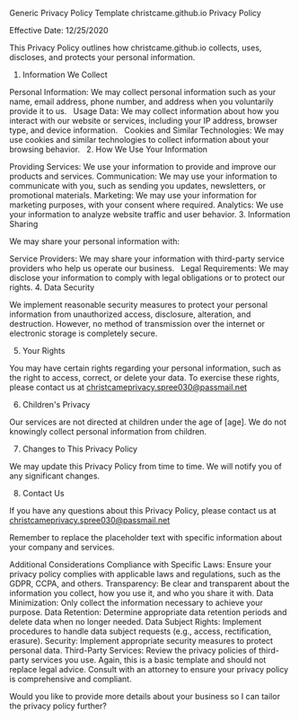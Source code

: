 Generic Privacy Policy Template
christcame.github.io Privacy Policy

Effective Date: 12/25/2020

This Privacy Policy outlines how christcame.github.io collects, uses, discloses, and protects your personal information.

1. Information We Collect

Personal Information: We may collect personal information such as your name, email address, phone number, and address when you voluntarily provide it to us.   
Usage Data: We may collect information about how you interact with our website or services, including your IP address, browser type, and device information.   
Cookies and Similar Technologies: We may use cookies and similar technologies to collect information about your browsing behavior.   
2. How We Use Your Information

Providing Services: We use your information to provide and improve our products and services.
Communication: We may use your information to communicate with you, such as sending you updates, newsletters, or promotional materials.
Marketing: We may use your information for marketing purposes, with your consent where required.
Analytics: We use your information to analyze website traffic and user behavior.
3. Information Sharing

We may share your personal information with:

Service Providers: We may share your information with third-party service providers who help us operate our business.   
Legal Requirements: We may disclose your information to comply with legal obligations or to protect our rights.
4. Data Security

We implement reasonable security measures to protect your personal information from unauthorized access, disclosure, alteration, and destruction. However, no method of transmission over the internet or electronic storage is completely secure.   

5. Your Rights

You may have certain rights regarding your personal information, such as the right to access, correct, or delete your data. To exercise these rights, please contact us at christcameprivacy.spree030@passmail.net 

6. Children's Privacy

Our services are not directed at children under the age of [age]. We do not knowingly collect personal information from children.

7. Changes to This Privacy Policy

We may update this Privacy Policy from time to time. We will notify you of any significant changes.   

8. Contact Us

If you have any questions about this Privacy Policy, please contact us at christcameprivacy.spree030@passmail.net

Remember to replace the placeholder text with specific information about your company and services.

Additional Considerations
Compliance with Specific Laws: Ensure your privacy policy complies with applicable laws and regulations, such as the GDPR, CCPA, and others.
Transparency: Be clear and transparent about the information you collect, how you use it, and who you share it with.
Data Minimization: Only collect the information necessary to achieve your purpose.
Data Retention: Determine appropriate data retention periods and delete data when no longer needed.
Data Subject Rights: Implement procedures to handle data subject requests (e.g., access, rectification, erasure).
Security: Implement appropriate security measures to protect personal data.
Third-Party Services: Review the privacy policies of third-party services you use.
Again, this is a basic template and should not replace legal advice. Consult with an attorney to ensure your privacy policy is comprehensive and compliant.

Would you like to provide more details about your business so I can tailor the privacy policy further?
